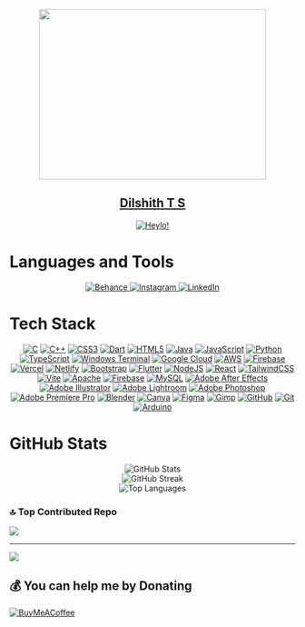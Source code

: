 
<div align='center'>
<p align="center">
<p><img src= "https://media.giphy.com/media/TWL9SLQTfZ881PBUCf/giphy.gif" width="400px" height="300px"> 
 <!--<img src= "https://user-images.githubusercontent.com/74038190/212284164-662b26f5-a2e4-49cb-b675-4af56e609afa.gif"  width="200px" height="200px"  > -->

<a href = "https://dilshithts.vercel.app/"><h2>Dilshith T S</h2></a>
</p>

</p>
<a href="https://linkedin.com/in/dilshith"><img src="https://readme-typing-svg.demolab.com?font=M+PLUS+1+Code&weight=200&size=34&duration=4997&pause=983&color=1BF778&center=true&vCenter=true&width=435&lines=UI%2FUX+Designer.;Graphic+Designer.;Web+%26+Android+Developer.;Photographer.;Video+Editor." alt="Heylo!" /></a>
</div>

</p>
<div>




<div><p><h1> Languages and Tools</h4></div></p>
<p align="center">
<a href="https://behance.net/dilshiththoppil">
        <img src="https://img.shields.io/badge/Behance-1769ff?logo=behance&logoColor=white" alt="Behance">
    </a>
    <a href="https://instagram.com/ab.normal.dil">
        <img src="https://img.shields.io/badge/Instagram-%23E4405F.svg?logo=Instagram&logoColor=white" alt="Instagram">
    </a>
    <a href="https://linkedin.com/in/dilshith">
        <img src="https://img.shields.io/badge/LinkedIn-%230077B5.svg?logo=linkedin&logoColor=white" alt="LinkedIn">
    </a>
</p>

<div><p><h1>Tech Stack</h4></div></p>
<p align="center">
    <a href="#"><img src="https://img.shields.io/badge/c-%2300599C.svg?style=for-the-badge&logo=c&logoColor=white" alt="C"></a>
    <a href="#"><img src="https://img.shields.io/badge/c++-%2300599C.svg?style=for-the-badge&logo=c%2B%2B&logoColor=white" alt="C++"></a>
    <a href="#"><img src="https://img.shields.io/badge/css3-%231572B6.svg?style=for-the-badge&logo=css3&logoColor=white" alt="CSS3"></a>
    <a href="#"><img src="https://img.shields.io/badge/dart-%230175C2.svg?style=for-the-badge&logo=dart&logoColor=white" alt="Dart"></a>
    <a href="#"><img src="https://img.shields.io/badge/html5-%23E34F26.svg?style=for-the-badge&logo=html5&logoColor=white" alt="HTML5"></a>
    <a href="#"><img src="https://img.shields.io/badge/java-%23ED8B00.svg?style=for-the-badge&logo=openjdk&logoColor=white" alt="Java"></a>
    <a href="#"><img src="https://img.shields.io/badge/javascript-%23323330.svg?style=for-the-badge&logo=javascript&logoColor=%23F7DF1E" alt="JavaScript"></a>
    <a href="#"><img src="https://img.shields.io/badge/python-3670A0?style=for-the-badge&logo=python&logoColor=ffdd54" alt="Python"></a>
    <a href="#"><img src="https://img.shields.io/badge/typescript-%23007ACC.svg?style=for-the-badge&logo=typescript&logoColor=white" alt="TypeScript"></a>
    <a href="#"><img src="https://img.shields.io/badge/Windows%20Terminal-%234D4D4D.svg?style=for-the-badge&logo=windows-terminal&logoColor=white" alt="Windows Terminal"></a>
    <a href="#"><img src="https://img.shields.io/badge/GoogleCloud-%234285F4.svg?style=for-the-badge&logo=google-cloud&logoColor=white" alt="Google Cloud"></a>
    <a href="#"><img src="https://img.shields.io/badge/AWS-%23FF9900.svg?style=for-the-badge&logo=amazon-aws&logoColor=white" alt="AWS"></a>
    <a href="#"><img src="https://img.shields.io/badge/firebase-%23039BE5.svg?style=for-the-badge&logo=firebase" alt="Firebase"></a>
    <a href="#"><img src="https://img.shields.io/badge/vercel-%23000000.svg?style=for-the-badge&logo=vercel&logoColor=white" alt="Vercel"></a>
    <a href="#"><img src="https://img.shields.io/badge/netlify-%23000000.svg?style=for-the-badge&logo=netlify&logoColor=#00C7B7" alt="Netlify"></a>
    <a href="#"><img src="https://img.shields.io/badge/bootstrap-%238511FA.svg?style=for-the-badge&logo=bootstrap&logoColor=white" alt="Bootstrap"></a>
    <a href="#"><img src="https://img.shields.io/badge/Flutter-%2302569B.svg?style=for-the-badge&logo=Flutter&logoColor=white" alt="Flutter"></a>
    <a href="#"><img src="https://img.shields.io/badge/node.js-6DA55F?style=for-the-badge&logo=node.js&logoColor=white" alt="NodeJS"></a>
    <a href="#"><img src="https://img.shields.io/badge/react-%2320232a.svg?style=for-the-badge&logo=react&logoColor=%2361DAFB" alt="React"></a>
    <a href="#"><img src="https://img.shields.io/badge/tailwindcss-%2338B2AC.svg?style=for-the-badge&logo=tailwind-css&logoColor=white" alt="TailwindCSS"></a>
    <a href="#"><img src="https://img.shields.io/badge/vite-%23646CFF.svg?style=for-the-badge&logo=vite&logoColor=white" alt="Vite"></a>
    <a href="#"><img src="https://img.shields.io/badge/apache-%23D42029.svg?style=for-the-badge&logo=apache&logoColor=white" alt="Apache"></a>
    <a href="#"><img src="https://img.shields.io/badge/firebase-a08021?style=for-the-badge&logo=firebase&logoColor=ffcd34" alt="Firebase"></a>
    <a href="#"><img src="https://img.shields.io/badge/mysql-4479A1.svg?style=for-the-badge&logo=mysql&logoColor=white" alt="MySQL"></a>
    <a href="#"><img src="https://img.shields.io/badge/Adobe%20After%20Effects-9999FF.svg?style=for-the-badge&logo=Adobe%20After%20Effects&logoColor=white" alt="Adobe After Effects"></a>
    <a href="#"><img src="https://img.shields.io/badge/adobe%20illustrator-%23FF9A00.svg?style=for-the-badge&logo=adobe%20illustrator&logoColor=white" alt="Adobe Illustrator"></a>
    <a href="#"><img src="https://img.shields.io/badge/Adobe%20Lightroom-31A8FF.svg?style=for-the-badge&logo=Adobe%20Lightroom&logoColor=white" alt="Adobe Lightroom"></a>
    <a href="#"><img src="https://img.shields.io/badge/adobe%20photoshop-%2331A8FF.svg?style=for-the-badge&logo=adobe%20photoshop&logoColor=white" alt="Adobe Photoshop"></a>
    <a href="#"><img src="https://img.shields.io/badge/Adobe%20Premiere%20Pro-9999FF.svg?style=for-the-badge&logo=Adobe%20Premiere%20Pro&logoColor=white" alt="Adobe Premiere Pro"></a>
    <a href="#"><img src="https://img.shields.io/badge/blender-%23F5792A.svg?style=for-the-badge&logo=blender&logoColor=white" alt="Blender"></a>
    <a href="#"><img src="https://img.shields.io/badge/Canva-%2300C4CC.svg?style=for-the-badge&logo=Canva&logoColor=white" alt="Canva"></a>
    <a href="#"><img src="https://img.shields.io/badge/figma-%23F24E1E.svg?style=for-the-badge&logo=figma&logoColor=white" alt="Figma"></a>
    <a href="#"><img src="https://img.shields.io/badge/Gimp-657D8B?style=for-the-badge&logo=gimp&logoColor=FFFFFF" alt="Gimp"></a>
    <a href="#"><img src="https://img.shields.io/badge/github-%23121011.svg?style=for-the-badge&logo=github&logoColor=white" alt="GitHub"></a>
    <a href="#"><img src="https://img.shields.io/badge/git-%23F05033.svg?style=for-the-badge&logo=git&logoColor=white" alt="Git"></a>
    <a href="#"><img src="https://img.shields.io/badge/-Arduino-00979D?style=for-the-badge&logo=Arduino&logoColor=white" alt="Arduino"></a>
</p>

<div><p><h1>GitHub Stats</h4></div></p>
<p align="center">
    <img src="https://github-readme-stats.vercel.app/api?username=abnormaldil&theme=dark&hide_border=false&include_all_commits=false&count_private=false" alt="GitHub Stats"><br/>
    <img src="https://github-readme-streak-stats.herokuapp.com/?user=abnormaldil&theme=dark&hide_border=false" alt="GitHub Streak"><br/>
    <img src="https://github-readme-stats.vercel.app/api/top-langs/?username=abnormaldil&theme=dark&hide_border=false&include_all_commits=false&count_private=false&layout=compact" alt="Top Languages">
</p>


### 🔝 Top Contributed Repo
![](https://github-contributor-stats.vercel.app/api?username=abnormaldil&limit=5&theme=monokai&combine_all_yearly_contributions=true)

---
[![](https://visitcount.itsvg.in/api?id=abnormaldil&icon=5&color=0)](https://visitcount.itsvg.in)

  ## 💰 You can help me by Donating
  [![BuyMeACoffee](https://img.shields.io/badge/Buy%20Me%20a%20Coffee-ffdd00?style=for-the-badge&logo=buy-me-a-coffee&logoColor=black)](https://buymeacoffee.com/dilshith) 

  
<!-- Proudly created with GPRM ( https://gprm.itsvg.in ) -->
